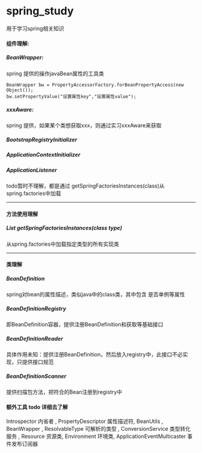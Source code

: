 # spring_study
用于学习spring相关知识

#### 组件理解:
##### BeanWrapper:
   spring 提供的操作javaBean属性的工具类
````
BeanWrapper bw = PropertyAccessorFactory.forBeanPropertyAccess(new Object());
bw.setPropertyValue("设置属性key","设置属性value");
````
##### xxxAware:
   spring 提供，如果某个类想获取xxx，则通过实习xxxAware来获取

##### BootstrapRegistryInitializer
##### ApplicationContextInitializer
##### ApplicationListener
todo暂时不理解，都是通过 getSpringFactoriesInstances(class)从spring.factories中加载






--------------------------------------
#### 方法使用理解
##### List<T> getSpringFactoriesInstances(class type)
从spring.factories中加载指定类型的所有实现类



-------------------------------------
#### 类理解
##### BeanDefinition 
spring对bean的属性描述，类似java中的class类，其中包含 是否单例等属性
##### BeanDefinitionRegistry
即BeanDefinition容器，提供注册BeanDefinition和获取等基础接口
##### BeanDefinitionReader 
具体作用未知：提供注册BeanDefinition，然后放入registry中，此接口不必实现，只提供接口规范
##### BeanDefinitionScanner
提供扫描包方法，把符合的Bean注册到registry中


#### 额外工具 todo 详细去了解
Introspector 内省者 , PropertyDescriptor 属性描述符, BeanUtils , 
BeanWrapper , ResolvableType 可解析的类型 ,
ConversionService 类型转化服务 , Resource 资源类, Environment 环境类,
ApplicationEventMulticaster 事件发布订阅器

